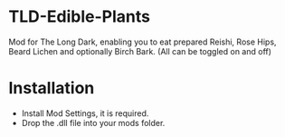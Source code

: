 
# TLD-Edible-Plants

Mod for The Long Dark, enabling you to eat prepared Reishi, Rose Hips, Beard Lichen and optionally Birch Bark. (All can be toggled on and off)

# Installation

- Install Mod Settings, it is required.
- Drop the .dll file into your mods folder.
